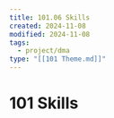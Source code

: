 ```yaml
---
title: 101.06 Skills
created: 2024-11-08
modified: 2024-11-08
tags:
  - project/dma
type: "[[101 Theme.md]]"
---
```

# 101 Skills

